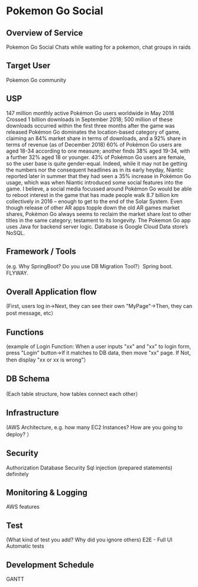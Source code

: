 Pokemon Go Social
===========

## Overview of Service
Pokemon Go Social
Chats while waiting for a pokemon, chat groups in raids
## Target User
Pokemon Go community
## USP
147 million monthly active Pokémon Go users worldwide in May 2018
Crossed 1 billion downloads in September 2018; 500 million of these downloads occurred within the first three months after the game was released
Pokémon Go dominates the location-based category of game, claiming an 84% market share in terms of downloads, and a 92% share in terms of revenue (as of December 2018)
60% of Pokémon Go users are aged 18-34 according to one measure; another finds 38% aged 19-34, with a further 32% aged 18 or younger. 43% of Pokémon Go users are female, so the user base is quite gender-equal.
Indeed, while it may not be getting the numbers nor the consequent headlines as in its early heyday, Niantic reported later in summer that they had seen a 35% increase in Pokémon Go usage, which was when Niantic introduced some social features into the game. I believe, a social media focussed around Pokémon Go would be able to reboot interest in the game that has made people walk 8.7 billion km collectively in 2016 – enough to get to the end of the Solar System. Even though release of other AR apps topple down the old AR games market shares, Pokémon Go always seems to reclaim the market share lost to other titles in the same category; testament to its longevity.
The Pokemon Go app uses Java for backend server logic. Database is Google Cloud Data store’s NoSQL.

## Framework / Tools
(e.g. Why SpringBoot?  Do you use DB Migration Tool?）Spring boot. FLYWAY.
## Overall Application flow
(First, users log in→Next, they can see their own "MyPage"→Then, they can post message, etc）
## Functions
(example of Login Function: When a user inputs "xx" and "xx" to login form, press "Login" button→If it matches to DB data, then move "xx" page. If Not, then display "xx or xx is wrong"）
## DB Schema
(Each table structure, how tables connect each other）
## Infrastructure
(AWS Architecture, e.g. how many EC2 Instances? How are you going to deploy? ）
## Security
Authorization
Database Security
Sql injection (prepared statements) definitely

## Monitoring & Logging
AWS features

## Test
(What kind of test you add? Why did you ignore others)
E2E - Full UI Automatic tests

## Development Schedule
GANTT
